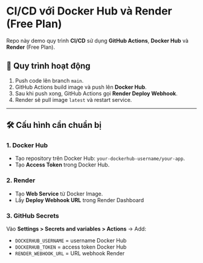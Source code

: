 # CI/CD với Docker Hub và Render (Free Plan)

Repo này demo quy trình **CI/CD** sử dụng **GitHub Actions**, **Docker Hub** và **Render** (Free Plan).

## 🚀 Quy trình hoạt động
1. Push code lên branch `main`.
2. GitHub Actions build image và push lên **Docker Hub**.
3. Sau khi push xong, GitHub Actions gọi **Render Deploy Webhook**.
4. Render sẽ pull image `latest` và restart service.

---

## 🛠️ Cấu hình cần chuẩn bị

### 1. Docker Hub
- Tạo repository trên Docker Hub: `your-dockerhub-username/your-app`.
- Tạo **Access Token** trong Docker Hub.

### 2. Render
- Tạo **Web Service** từ Docker Image.
- Lấy **Deploy Webhook URL** trong Render Dashboard

### 3. GitHub Secrets
Vào **Settings > Secrets and variables > Actions** → Add:
- `DOCKERHUB_USERNAME` = username Docker Hub  
- `DOCKERHUB_TOKEN` = access token Docker Hub  
- `RENDER_WEBHOOK_URL` = URL webhook Render  
